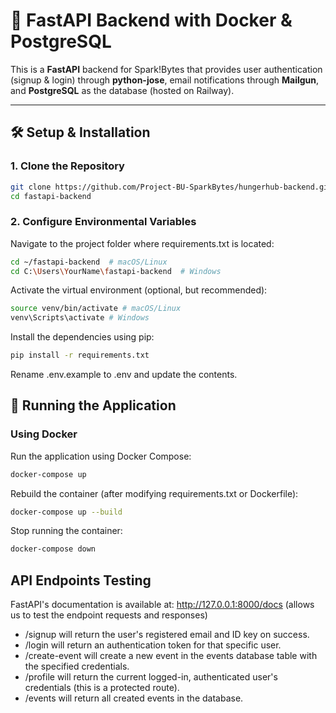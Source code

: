﻿# 🚀 FastAPI Backend with Docker & PostgreSQL

 This is a **FastAPI** backend for Spark!Bytes that provides user authentication (signup & login) through **python-jose**, email notifications through **Mailgun**, and **PostgreSQL** as the database (hosted on Railway).

---

## 🛠️ **Setup & Installation**
### **1️. Clone the Repository**
```bash
git clone https://github.com/Project-BU-SparkBytes/hungerhub-backend.git
cd fastapi-backend
```

### **2. Configure Environmental Variables**

Navigate to the project folder where requirements.txt is located:
```bash
cd ~/fastapi-backend  # macOS/Linux
cd C:\Users\YourName\fastapi-backend  # Windows
```

Activate the virtual environment (optional, but recommended):
```bash
source venv/bin/activate # macOS/Linux
venv\Scripts\activate # Windows
```

Install the dependencies using pip:
```bash
pip install -r requirements.txt
```

Rename .env.example to .env and update the contents.


## 📌 **Running the Application**

### **Using Docker**

Run the application using Docker Compose:
```bash
docker-compose up 
```

Rebuild the container (after modifying requirements.txt or Dockerfile):
```bash
docker-compose up --build
```
Stop running the container:
```bash
docker-compose down
```

## **API Endpoints Testing**

FastAPI's documentation is available at: http://127.0.0.1:8000/docs  (allows us to test the endpoint requests and responses)
- /signup will return the user's registered email and ID key on success.
- /login will return an authentication token for that specific user.
- /create-event will create a new event in the events database table with the specified credentials.
- /profile will return the current logged-in, authenticated user's credentials (this is a protected route).
- /events will return all created events in the database.






 

